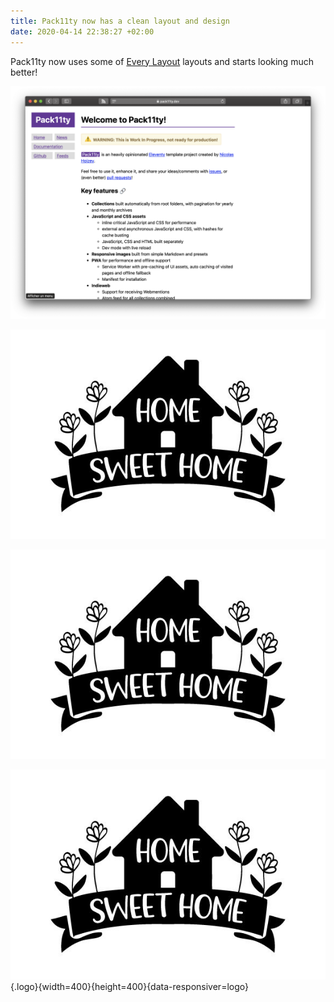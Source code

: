 ```yaml
---
title: Pack11ty now has a clean layout and design
date: 2020-04-14 22:38:27 +02:00
---
```


Pack11ty now uses some of [Every Layout](https://every-layout.dev/) layouts and starts looking much better!

![Pack11ty screenshot](pack11ty-screenshot.png "Pack11ty's design as of 14th April 2020")

![Pack11ty screenshot](home-sweet.jpg "Pack11ty's design as of 14th April 2020")

![](./home-sweet.jpg)


![My logo](home-sweet.jpg){.logo}{width=400}{height=400}{data-responsiver=logo}

